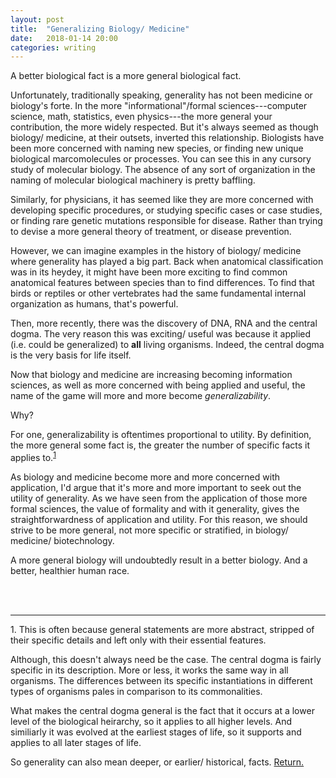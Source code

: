 ```yaml
---
layout: post
title:  "Generalizing Biology/ Medicine"
date:   2018-01-14 20:00 
categories: writing 
---
```


A better biological fact is a more general biological fact. 

Unfortunately, traditionally speaking, generality has not been medicine or biology's forte. In 
the more "informational"/formal sciences---computer science, math, statistics, even physics---the 
more general your contribution, the more widely respected. But it's always seemed as though 
biology/ medicine, at their outsets, inverted this relationship. Biologists have been more 
concerned with naming new species, or finding new unique biological marcomolecules or processes. 
You can see this in any cursory study of molecular biology. The absence of any sort of 
organization in the naming of molecular biological machinery is pretty baffling. 

Similarly, for physicians, it has seemed like they are more concerned with developing specific procedures,
or studying specific cases or case studies, or finding rare genetic mutations responsible for disease. Rather
than trying to devise a more general theory of treatment, or disease prevention.  

However, we can imagine examples in the history of biology/ medicine where generality has played a 
big part. Back when anatomical classification was in its heydey, it might have been more exciting 
to find common anatomical features between species than to find differences. To find that birds 
or reptiles or other vertebrates had the same fundamental internal organization as humans, that's 
powerful. 

Then, more recently, there was the discovery of DNA, RNA and the central dogma. The very reason 
this was exciting/ useful was because it applied (i.e. could be generalized) to **all** living organisms. 
Indeed, the central dogma is the very basis for life itself. 

Now that biology and medicine are increasing becoming information sciences, as well as more concerned
with being applied and useful, the name of the game will more and more become *generalizability*. 

Why? 

For one, generalizability is oftentimes proportional to utility. By definition, the more general
some fact is, the greater the number of specific facts it applies to.<sup id="a1">[1](#f1)</sup> 

As biology and medicine become more and more concerned with application, I'd argue that it's more
and more important to seek out the utility of generality. As we have seen from the application of 
those more formal sciences, the value of formality and with it generality, gives the straightforwardness 
of application and utility. For this reason, we should strive to be more general, not more specific 
or stratified, in biology/ medicine/ biotechnology. 

A more general biology will undoubtedly result in a better biology. And a better, healthier human race.    



<br>
<br>

------- 

<a name="f1">1.</a> This is often because general statements are more abstract, stripped of their specific 
details and left only with their essential features. 

Although, this doesn't always need be the case. The central dogma is fairly specific in its description. 
More or less, it works the same way in all organisms. The differences between its specific instantiations
in different types of organisms pales in comparison to its commonalities. 

What makes the central dogma general is the fact that it occurs at a lower level of the biological
heirarchy, so it applies to all higher levels. And similiarly it was evolved at the earliest stages 
of life, so it supports and applies to all later stages of life.

So generality can also mean deeper, or earlier/ historical, facts. [Return.](#a1)


